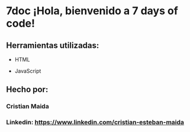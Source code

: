 # 7doc ¡Hola, bienvenido a 7 days of code!

## Herramientas utilizadas:

* HTML

* JavaScript

## Hecho por:

### Cristian Maida

### Linkedin: https://www.linkedin.com/cristian-esteban-maida
